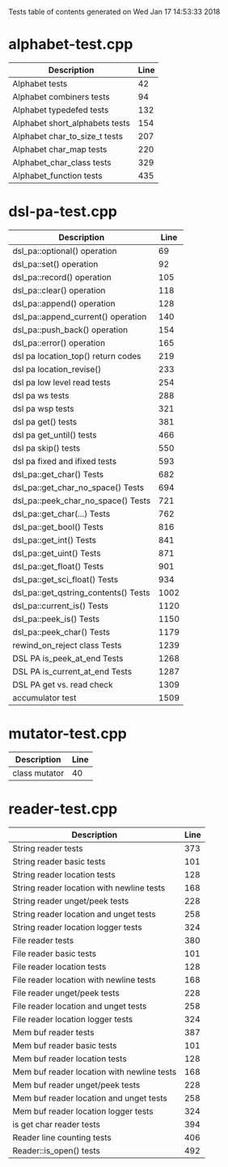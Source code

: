 Tests table of contents generated on Wed Jan 17 14:53:33 2018

# alphabet-test.cpp
| Description | Line |
|-------------|------|
| Alphabet tests | 42 |
| Alphabet combiners tests | 94 |
| Alphabet typedefed tests | 132 |
| Alphabet short_alphabets tests | 154 |
| Alphabet char_to_size_t tests | 207 |
| Alphabet char_map tests | 220 |
| Alphabet_char_class tests | 329 |
| Alphabet_function tests | 435 |

# dsl-pa-test.cpp
| Description | Line |
|-------------|------|
| dsl_pa::optional() operation | 69 |
| dsl_pa::set() operation | 92 |
| dsl_pa::record() operation | 105 |
| dsl_pa::clear() operation | 118 |
| dsl_pa::append() operation | 128 |
| dsl_pa::append_current() operation | 140 |
| dsl_pa::push_back() operation | 154 |
| dsl_pa::error() operation | 165 |
| dsl pa location_top() return codes | 219 |
| dsl pa location_revise() | 233 |
| dsl pa low level read tests | 254 |
| dsl pa ws tests | 288 |
| dsl pa wsp tests | 321 |
| dsl pa get() tests | 381 |
| dsl pa get_until() tests | 466 |
| dsl pa skip() tests | 550 |
| dsl pa fixed and ifixed tests | 593 |
| dsl_pa::get_char() Tests | 682 |
| dsl_pa::get_char_no_space() Tests | 694 |
| dsl_pa::peek_char_no_space() Tests | 721 |
| dsl_pa::get_char(...) Tests | 762 |
| dsl_pa::get_bool() Tests | 816 |
| dsl_pa::get_int() Tests | 841 |
| dsl_pa::get_uint() Tests | 871 |
| dsl_pa::get_float() Tests | 901 |
| dsl_pa::get_sci_float() Tests | 934 |
| dsl_pa::get_qstring_contents() Tests | 1002 |
| dsl_pa::current_is() Tests | 1120 |
| dsl_pa::peek_is() Tests | 1150 |
| dsl_pa::peek_char() Tests | 1179 |
| rewind_on_reject class Tests | 1239 |
| DSL PA is_peek_at_end Tests | 1268 |
| DSL PA is_current_at_end Tests | 1287 |
| DSL PA get vs. read check | 1309 |
| accumulator test | 1509 |

# mutator-test.cpp
| Description | Line |
|-------------|------|
| class mutator | 40 |

# reader-test.cpp
| Description | Line |
|-------------|------|
| String reader tests | 373 |
| String reader basic tests | 101 |
| String reader location tests | 128 |
| String reader location with newline tests | 168 |
| String reader unget/peek tests | 228 |
| String reader location and unget tests | 258 |
| String reader location logger tests | 324 |
| File reader tests | 380 |
| File reader basic tests | 101 |
| File reader location tests | 128 |
| File reader location with newline tests | 168 |
| File reader unget/peek tests | 228 |
| File reader location and unget tests | 258 |
| File reader location logger tests | 324 |
| Mem buf reader tests | 387 |
| Mem buf reader basic tests | 101 |
| Mem buf reader location tests | 128 |
| Mem buf reader location with newline tests | 168 |
| Mem buf reader unget/peek tests | 228 |
| Mem buf reader location and unget tests | 258 |
| Mem buf reader location logger tests | 324 |
| is get char reader tests | 394 |
| Reader line counting tests | 406 |
| Reader::is_open() tests | 492 |
